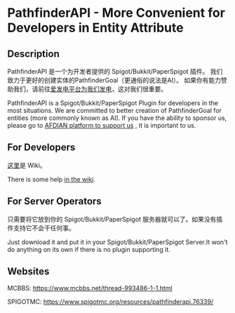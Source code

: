 # PathfinderAPI - More Convenient for Developers in Entity Attribute
## Description
PathfinderAPI 是一个为开发者提供的 Spigot/Bukkit/PaperSpigot 插件。
我们致力于更好的创建实体的PathfinderGoal（更通俗的说法是AI）。
如果你有能力赞助我们，请前往[爱发电平台为我们发电](https://afdian.net/@sumijie)，这对我们很重要。

PathfinderAPI is a Spigot/Bukkit/PaperSpigot Plugin for developers in the most situations.
We are committed to better creation of PathfinderGoal for entities (more commonly known as AI).
If you have the ability to sponsor us, please go to [AFDIAN platform to support us](https://afdian.net/@sumijie) , it is important to us.

## For Developers
[这里](https://github.com/MIdCoard/Pathfinder-ASM/wiki)是 Wiki。


There is some help [in the wiki](https://github.com/MIdCoard/Pathfinder-ASM/wiki).

## For Server Operators
只需要将它放到你的 Spigot/Bukkit/PaperSpigot 服务器就可以了。如果没有插件支持它不会干任何事。

Just download it and put it in your Spigot/Bukkit/PaperSpigot Server.It won't do anything on its own if there is no plugin supporting it.

## Websites
MCBBS: https://www.mcbbs.net/thread-993486-1-1.html

SPIGOTMC: https://www.spigotmc.org/resources/pathfinderapi.76339/